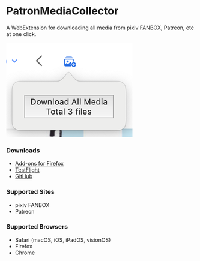 # PatronMediaCollector

A WebExtension for downloading all media from pixiv FANBOX, Patreon, etc at one click.

![Preview](./previews/Safari.png)

### Downloads

- [Add-ons for Firefox](https://addons.mozilla.org/addon/patron-media-collector)
- [TestFlight](https://testflight.apple.com/join/VP5uE1PG)
- [GitHub](https://github.com/sinoru/patron-media-collector/releases)

### Supported Sites

- pixiv FANBOX
- Patreon

### Supported Browsers

- Safari (macOS, iOS, iPadOS, visionOS)
- Firefox
- Chrome
